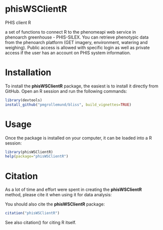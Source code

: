 # phisWSClientR

PHIS client R

a set of functions to connect R to the phenomeapi web service in phenoarch greenhouse - PHIS-SILEX. You can retrieve phenotypic data from the phenoarch platform (GET imagery, environment, watering and weighing). Public access is allowed with specific login as well as private access if the user has an account on PHIS system information.

# Installation

To install the **phisWSClientR** package, the easiest is to install it directly from GitHub. Open an R session and run the following commands:

```R
library(devtools) 
install_github("pmgrollemund/bliss", build_vignettes=TRUE)
```

# Usage

Once the package is installed on your computer, it can be loaded into a R session:

```R
library(phisWSClientR)
help(package="phisWSClientR")
```

# Citation

As a lot of time and effort were spent in creating the **phisWSClientR** method, please cite it when using it for data analysis:

You should also cite the **phisWSClientR** package:

```R
citation("phisWSClientR")
```

See also citation() for citing R itself.
